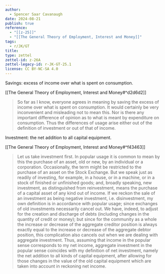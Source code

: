 ```yaml
---
author:
  - Spencer Saar Cavanaugh
date: 2024-08-21
publish: true
reference:
  - "[[z-25]]"
  - "[[The General Theory of Employment, Interest and Money]]"
tags:
  - r/JK/GT
title:
type: zettel
zettel-id: z-26A
zettel-legacy-id: r-JK-GT-25.1
license: CC BY-NC-SA 4.0
---
```


Savings: excess of income over what is spent on consumption.

[[The General Theory of Employment, Interest and Money#^d2d6d2]]

> So far as I know, everyone agrees in meaning by saving the excess of income over what is spent on consumption. It would certainly be very inconvenient and misleading not to mean this. Nor is there any important difference of opinion as to what is meant by expenditure on consumption. Thus the differences of usage arise either out of the definition of investment or out of that of income.

Investment: the net addition to all capital equipment.

[[The General Theory of Employment, Interest and Money#^f43463]]

> Let us take investment first. In popular usage it is common to mean by this the purchase of an asset, old or new, by an individual or a corporation. Occasionally, the term might be restricted to the purchase of an asset on the Stock Exchange. But we speak just as readily of investing, for example, in a house, or in a machine, or in a stock of finished or unfinished goods; and, broadly speaking, new investment, as distinguished from reinvestment, means the purchase of a capital asset of any kind out of income. If we reckon the sale of an investment as being negative investment, i.e. disinvestment, my own definition is in accordance with popular usage; since exchanges of old investments necessarily cancel out. We have, indeed, to adjust for the creation and discharge of debts (including changes in the quantity of credit or money); but since for the community as a whole the increase or decrease of the aggregate creditor position is always exactly equal to the increase or decrease of the aggregate debtor position, this complication also cancels out when we are dealing with aggregate investment. Thus, assuming that income in the popular sense corresponds to my net income, aggregate investment in the popular sense coincides with my definition of net investment, namely the net addition to all kinds of capital equipment, after allowing for those changes in the value of the old capital equipment which are taken into account in reckoning net income.

